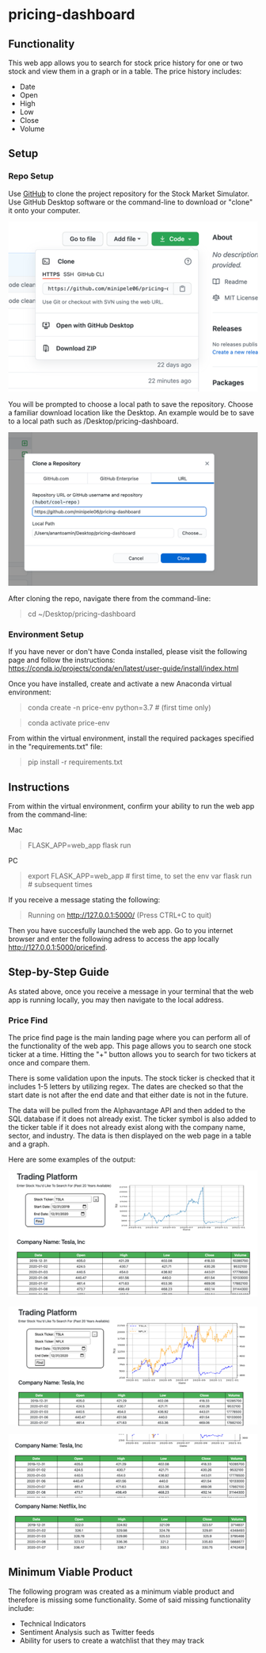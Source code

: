# pricing-dashboard
 
## Functionality

This web app allows you to search for stock price history for one or two stock and view them in a graph or in a table. The price history includes:

* Date
* Open
* High
* Low
* Close
* Volume

## Setup

### Repo Setup
Use [GitHub](https://github.com/minipele06/pricing-dashboard) to clone the project repository for the Stock Market Simulator. Use GitHub Desktop software or the command-line to download or "clone" it onto your computer. 

![Image of Repo Prompt](screenshots/repo.png)

You will be prompted to choose a local path to save the repository. Choose a familiar download location like the Desktop. An example would be to save to a local path such as /Desktop/pricing-dashboard. 

![Image of Local Path Prompt](screenshots/localpath.png)

After cloning the repo, navigate there from the command-line:

>cd ~/Desktop/pricing-dashboard

### Environment Setup

If you have never or don't have Conda installed, please visit the following page and follow the instructions: https://conda.io/projects/conda/en/latest/user-guide/install/index.html

Once you have installed, create and activate a new Anaconda virtual environment:

>conda create -n price-env python=3.7 # (first time only)

>conda activate price-env

From within the virtual environment, install the required packages specified in the "requirements.txt" file:

>pip install -r requirements.txt

## Instructions
From within the virtual environment, confirm your ability to run the web app from the command-line:

Mac
>FLASK_APP=web_app flask run

PC
>export FLASK_APP=web_app # first time, to set the env var
>flask run # subsequent times

If you receive a message stating the following:

>Running on http://127.0.0.1:5000/ (Press CTRL+C to quit)

Then you have succesfully launched the web app. Go to you internet browser and enter the following adress to access the app locally http://127.0.0.1:5000/pricefind. 

## Step-by-Step Guide

As stated above, once you receive a message in your terminal that the web app is running locally, you may then navigate to the local address.

### Price Find

The price find page is the main landing page where you can perform all of the functionality of the web app. This page allows you to search one stock ticker at a time. Hitting the "+" button allows you to search for two tickers at once and compare them.

There is some validation upon the inputs. The stock ticker is checked that it includes 1-5 letters by utilizing regex. The dates are checked so that the start date is not after the end date and that either date is not in the future.

The data will be pulled from the Alphavantage API and then added to the SQL database if it does not already exist. The ticker symbol is also added to the ticker table if it does not already exist along with the company name, sector, and industry. The data is then displayed on the web page in a table and a graph. 

Here are some examples of the output:

![Image of Example 1](screenshots/example1.png)

![Image of Example 2](screenshots/example2.png)

![Image of Example 3](screenshots/example3.png)

## Minimum Viable Product

The following program was created as a minimum viable product and therefore is missing some functionality. Some of said missing functionality include:

* Technical Indicators
* Sentiment Analysis such as Twitter feeds
* Ability for users to create a watchlist that they may track 